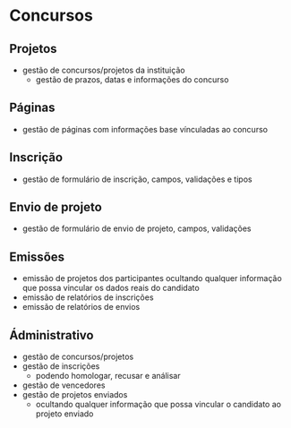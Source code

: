 # Concursos #

## Projetos ##

- gestão de concursos/projetos da instituição
  - gestão de prazos, datas e informações do concurso

## Páginas ##

- gestão de páginas com informações base vínculadas ao concurso

## Inscrição ##

- gestão de formulário de inscrição, campos, validações e tipos

## Envio de projeto ##

- gestão de formulário de envio de projeto, campos, validações

## Emissões ##

- emissão de projetos dos participantes ocultando qualquer informação que possa vincular os dados reais do candidato
- emissão de relatórios de inscrições
- emissão de relatórios de envios
  
## Ádministrativo ##

- gestão de concursos/projetos
- gestão de inscrições
  - podendo homologar, recusar e análisar
- gestão de vencedores
- gestão de projetos enviados
  - ocultando qualquer informação que possa vincular o candidato ao projeto enviado

##  